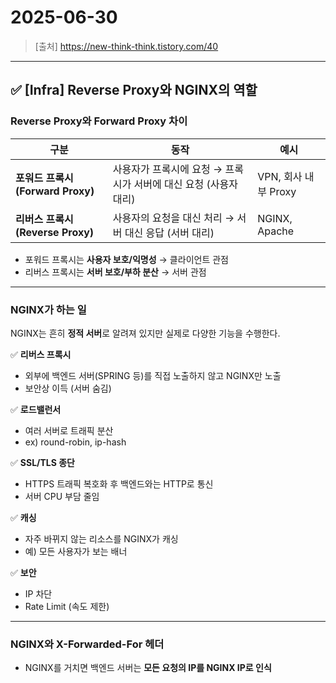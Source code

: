 # 2025-06-30

> [출처] https://new-think-think.tistory.com/40

---

## ✅ [Infra] Reverse Proxy와 NGINX의 역할

### Reverse Proxy와 Forward Proxy 차이

| 구분               | 동작                                                  | 예시                   |
|------------------|----------------------------------------------------|--------------------|
| **포워드 프록시 (Forward Proxy)** | 사용자가 프록시에 요청 → 프록시가 서버에 대신 요청 (사용자 대리) | VPN, 회사 내부 Proxy |
| **리버스 프록시 (Reverse Proxy)** | 사용자의 요청을 대신 처리 → 서버 대신 응답 (서버 대리)      | NGINX, Apache      |

- 포워드 프록시는 **사용자 보호/익명성** → 클라이언트 관점
- 리버스 프록시는 **서버 보호/부하 분산** → 서버 관점

---

### NGINX가 하는 일

NGINX는 흔히 **정적 서버**로 알려져 있지만 실제로 다양한 기능을 수행한다.

✅ **리버스 프록시**
- 외부에 백엔드 서버(SPRING 등)를 직접 노출하지 않고 NGINX만 노출
- 보안상 이득 (서버 숨김)

✅ **로드밸런서**
- 여러 서버로 트래픽 분산
- ex) round-robin, ip-hash

✅ **SSL/TLS 종단**
- HTTPS 트래픽 복호화 후 백엔드와는 HTTP로 통신
- 서버 CPU 부담 줄임

✅ **캐싱**
- 자주 바뀌지 않는 리소스를 NGINX가 캐싱
- 예) 모든 사용자가 보는 배너

✅ **보안**
- IP 차단
- Rate Limit (속도 제한)

---

### NGINX와 X-Forwarded-For 헤더

- NGINX를 거치면 백엔드 서버는 **모든 요청의 IP를 NGINX IP로 인식**
